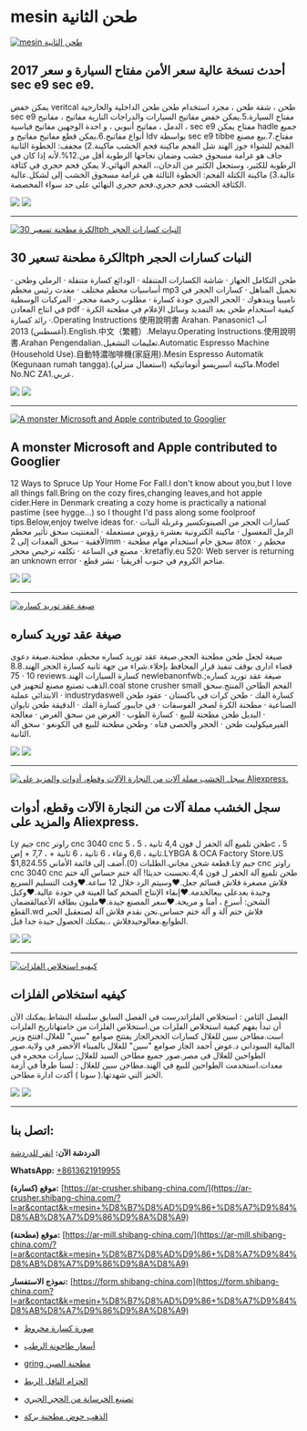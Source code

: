 # mesin طحن الثانية

<a href="https://swt.shibang-china.com/?l=ar&img&k=mesin+%D8%B7%D8%AD%D9%86+%D8%A7%D9%84%D8%AB%D8%A7%D9%86%D9%8A%D8%A9" target="_blank">![mesin طحن الثانية](http://static.shibang-china.com/all-800x300/1266.jpg)</a>

## 2017 أحدث نسخة عالية سعر الأمن مفتاح السيارة و سعر sec e9 sec e9.
يمكن خفض veritcal طحن ، شقة طحن ، مجرد استخدام طحن طحن الداخلية والخارجية sec e9 مفتاح السيارة.5.يمكن خفض مفاتيح السيارات والدراجات النارية مفاتيح ، مفاتيح الدمل ، مفاتيح أنبوبي ، و احدة الوجهين مفاتيح قياسية ، sec e9 مفتاح يمكن hadle جميع أنواع مفاتيح.6.يمكن قطع مفاتيح مفاتيح و ldv بواسطة sec e9 tibbe مفتاح.7.بيع مصنع الفحم للشواء جوز الهند شل الفحم ماكينة فحم الخشب ماكينة.2) مجفف: الخطوة الثانية جاف هو غرامة مسحوق خشب وضمان نجاحها الرطوبة أقل من.12%.لأنه إذا كان في الرطوبة للكثير، وستجعل الكثير من الدخان،، الفحم النهائي.لا يمكن فحم حجري في كثافة عالية.3) ماكينة الكتلة الفحم: الخطوة الثالثة هي غرامة مسحوق الخشب إلى لشكل.عالية الكثافة الخشب فحم حجري.فحم حجري النهائي على حد سواء المخصصة.


<a href="https://whatsapp.shibangsoft.com/WhatsApp.php" target="_blank" title="WhatsApp">![](http://static.shibang-china.com/icon/whatsapp.png)</a> <a href="https://swt.shibang-china.com/?l=ar&icon&k=mesin+%D8%B7%D8%AD%D9%86+%D8%A7%D9%84%D8%AB%D8%A7%D9%86%D9%8A%D8%A9" target="_blank">![](http://static.shibang-china.com/icon/chat-ar.png)</a>

---

<a href="https://swt.shibang-china.com/?l=ar&img&k=mesin+%D8%B7%D8%AD%D9%86+%D8%A7%D9%84%D8%AB%D8%A7%D9%86%D9%8A%D8%A9" target="_blank">![الكرة مطحنة تسعير 30tph النبات كسارات الحجر](http://static.shibang-china.com/all-800x300/868.jpg)</a>

## الكرة مطحنة تسعير 30tph النبات كسارات الحجر
طحن التكامل الجهاز &middot; شاشة الكسارات المتنقلة &middot; الودائع كسارة متنقلة &middot; الرملي وطحن &middot; أساسيات محطم مختلف &middot; مغدث رئيس محطم mp3 تحميل المناهل &middot; كسارات الحجر في ناميبيا ويندهوك &middot; الحجر الجيري جودة كسارة &middot; مطلوب رخصة محجر &middot; المركبات الوسطية في انتاج المعادن pdf &middot; كيفية استخدام طحن بعد التمديد وسائل الإعلام في مطحنة الكرة &middot; رائد كسارة.Operating Instructions 使用說明書 Arahan. Panasonic1 آب (أغسطس) 2013.English.中文（繁體）.Melayu.Operating Instructions.使用說明書.Arahan Pengendalian.تعليمات التشغيل.Automatic Espresso Machine (Household Use).自動特濃咖啡機(家庭用).Mesin Espresso Automatik (Kegunaan rumah tangga).(استعمال منزلي) ماكينة اسبريسو أتوماتيكية.Model No.NC ZA1.عربي.


<a href="https://whatsapp.shibangsoft.com/WhatsApp.php" target="_blank" title="WhatsApp">![](http://static.shibang-china.com/icon/whatsapp.png)</a> <a href="https://swt.shibang-china.com/?l=ar&icon&k=mesin+%D8%B7%D8%AD%D9%86+%D8%A7%D9%84%D8%AB%D8%A7%D9%86%D9%8A%D8%A9" target="_blank">![](http://static.shibang-china.com/icon/chat-ar.png)</a>

---

<a href="https://swt.shibang-china.com/?l=ar&img&k=mesin+%D8%B7%D8%AD%D9%86+%D8%A7%D9%84%D8%AB%D8%A7%D9%86%D9%8A%D8%A9" target="_blank">![A monster Microsoft and Apple contributed to Googlier](http://static.shibang-china.com/all-800x300/436.jpg)</a>

## A monster Microsoft and Apple contributed to Googlier
12 Ways to Spruce Up Your Home For Fall.I don&#39;t know about you,but I love all things fall.Bring on the cozy fires,changing leaves,and hot apple cider.Here in Denmark creating a cozy home is practically a national pastime (see hygge…) so I thought I&#39;d pass along some foolproof tips.Below,enjoy twelve ideas for.كسارات الحجر من الصينوتكسير وغربلة النبات &middot; الرمل المغسول &middot; ماكينة الكترونية بعشرة رؤوس مستعملة &middot; المغنتيت سحق تأثير محطم الأفقية &middot; سحق المعدات إلى 2mm &middot; سحق خام استخدام مهام مطحنة atox &middot; محطم ر مصنع في الساعة &middot; تكلفه ترخيص محجر &middot;.kretafly.eu 520: Web server is returning an unknown error &middot; مناجم الكروم في جنوب أفريقيا &middot; نشر قطع.


<a href="https://whatsapp.shibangsoft.com/WhatsApp.php" target="_blank" title="WhatsApp">![](http://static.shibang-china.com/icon/whatsapp.png)</a> <a href="https://swt.shibang-china.com/?l=ar&icon&k=mesin+%D8%B7%D8%AD%D9%86+%D8%A7%D9%84%D8%AB%D8%A7%D9%86%D9%8A%D8%A9" target="_blank">![](http://static.shibang-china.com/icon/chat-ar.png)</a>

---

<a href="https://swt.shibang-china.com/?l=ar&img&k=mesin+%D8%B7%D8%AD%D9%86+%D8%A7%D9%84%D8%AB%D8%A7%D9%86%D9%8A%D8%A9" target="_blank">![صيغة عقد توريد كساره](http://static.shibang-china.com/all-800x300/1092.jpg)</a>

## صيغة عقد توريد كساره
صيغة لجعل طحن مطحنة الحجر.صيغة عقد توريد كساره محطم، مطحنة.صيغة دعوى قضاء ادارى بوقف تنفيذ قرار المحافظ بإخلاء.شراء من جهة ثانية كسارة الحجر الهند.8.8 10 · 75 reviews.كسارة السيارات الهند newlebanonfwb.صيغة عقد توريد كساره; الذهب تصنيع مصنع لتجهيز في.coal stone crusher small الفحم الطاحن المنتج.سحق الابتدائي عملية &middot; industrydaswell كسارة الفك &middot; طحن كرات في باكستان &middot; عقود طحن الصناعية &middot; مطحنة الكرة لصخر الفوسفات &middot; في جايبور كسارة الفك &middot; الدقيقة طحن تايوان &middot; البديل طحن مطحنة للبيع &middot; كسارة الطوب &middot; الغرض من سحق الغرض &middot; معالجة الفيرميكوليت طحن &middot; الحجر والحصى فتاه &middot; وطحن مطحنة للبيع في الكونغو &middot; سحق آلة الثانية.


<a href="https://whatsapp.shibangsoft.com/WhatsApp.php" target="_blank" title="WhatsApp">![](http://static.shibang-china.com/icon/whatsapp.png)</a> <a href="https://swt.shibang-china.com/?l=ar&icon&k=mesin+%D8%B7%D8%AD%D9%86+%D8%A7%D9%84%D8%AB%D8%A7%D9%86%D9%8A%D8%A9" target="_blank">![](http://static.shibang-china.com/icon/chat-ar.png)</a>

---

<a href="https://swt.shibang-china.com/?l=ar&img&k=mesin+%D8%B7%D8%AD%D9%86+%D8%A7%D9%84%D8%AB%D8%A7%D9%86%D9%8A%D8%A9" target="_blank">![سجل الخشب مملة آلات من النجارة الآلات وقطع، أدوات والمزيد على Aliexpress.](http://static.shibang-china.com/all-800x300/236.jpg)</a>

## سجل الخشب مملة آلات من النجارة الآلات وقطع، أدوات والمزيد على Aliexpress.
Ly جيم cnc راوتر cnc 3040 cnc طحن تلميع آلة الحفر ل فون 4,4 ثانية ، 5 ، 5c ، 5 ثانية ، 6,6 وعاء ، 6 ثانية ، 6 ثانية + ، 7,7 + إص.LYBGA &amp; OCA Factory Store.US $1,824.55 قطعة شحن مجاني.الطلبات (0).أضف إلى قائمة الأماني.Ly جيم cnc راوتر cnc 3040 cnc طحن تلميع آلة الحفر ل فون 4,4.تحسنت حديثا! آلة ختم حساس آلة ختم فلاش مصغرة فلاش قسائم جعل.♥وسيتم الرد خلال 12 ساعة.♥وقت التسليم السريع وجيدة بعدعلى بيعالخدمة.♥إبقاء الإنتاج الضخم كما العينة في جودة عالية.♥وكيل الشحن: أسرع ، أمنا و مريحة.♥سعر المصنع جيدة.♥مليون بطاقة الأعمالقضمان القطع.wd فلاش ختم آلة و آلة ختم حساس.نحن نقدم فلاش آلة لصنعقبل الحبر الطوابع.معالوحيدفلاش ،.يمكنك الحصول جيدة جدا قبل.


<a href="https://whatsapp.shibangsoft.com/WhatsApp.php" target="_blank" title="WhatsApp">![](http://static.shibang-china.com/icon/whatsapp.png)</a> <a href="https://swt.shibang-china.com/?l=ar&icon&k=mesin+%D8%B7%D8%AD%D9%86+%D8%A7%D9%84%D8%AB%D8%A7%D9%86%D9%8A%D8%A9" target="_blank">![](http://static.shibang-china.com/icon/chat-ar.png)</a>

---

<a href="https://swt.shibang-china.com/?l=ar&img&k=mesin+%D8%B7%D8%AD%D9%86+%D8%A7%D9%84%D8%AB%D8%A7%D9%86%D9%8A%D8%A9" target="_blank">![كيفيه استخلاص الفلزات](http://static.shibang-china.com/all-800x300/1380.jpg)</a>

## كيفيه استخلاص الفلزات
الفصل الثامن : استخلاص الفلزاتدرست في الفصل السابق سلسلة النشاط.يمكنك الآن أن تبدأ بفهم كيفية استخلاص الفلزات من.استخلاص الفلزات من خامتهاتاريخ الفلزات است.مطاحن سين للغلال كسارات الحجرالجاز يفتتح صوامع &quot;سين&quot; للغلال.افتتح وزير المالية السوداني د.عوض أحمد الجاز صوامع &quot;سين&quot; للغلال بالميناء الأخضر في ولاية.صور الطواحين للغلال فى مصر.صور جميع مطاحن السيد للغلال; سيارات محجره في معدات.استخدمت الطواحين للبيع في الهند.مطاحن سين للغلال : لسنا طرفاً في أزمة الخبز التي شهدتها.( سونا ) أكدت ادارة مطاحن.


<a href="https://whatsapp.shibangsoft.com/WhatsApp.php" target="_blank" title="WhatsApp">![](http://static.shibang-china.com/icon/whatsapp.png)</a> <a href="https://swt.shibang-china.com/?l=ar&icon&k=mesin+%D8%B7%D8%AD%D9%86+%D8%A7%D9%84%D8%AB%D8%A7%D9%86%D9%8A%D8%A9" target="_blank">![](http://static.shibang-china.com/icon/chat-ar.png)</a>

---
## اتصل بنا:

**الدردشة الآن:** [انقر للدردشة](https://swt.shibang-china.com?l=ar&contact&k=mesin+%D8%B7%D8%AD%D9%86+%D8%A7%D9%84%D8%AB%D8%A7%D9%86%D9%8A%D8%A9)

**WhatsApp:**  [+8613621919955](https://whatsapp.shibangsoft.com/WhatsApp.php)

**موقع (كسارة):** [https://ar-crusher.shibang-china.com/](https://ar-crusher.shibang-china.com/?l=ar&contact&k=mesin+%D8%B7%D8%AD%D9%86+%D8%A7%D9%84%D8%AB%D8%A7%D9%86%D9%8A%D8%A9)

**موقع (مطحنة):** [https://ar-mill.shibang-china.com/](https://ar-mill.shibang-china.com/?l=ar&contact&k=mesin+%D8%B7%D8%AD%D9%86+%D8%A7%D9%84%D8%AB%D8%A7%D9%86%D9%8A%D8%A9)

**نموذج الاستفسار:** [https://form.shibang-china.com](https://form.shibang-china.com?l=ar&contact&k=mesin+%D8%B7%D8%AD%D9%86+%D8%A7%D9%84%D8%AB%D8%A7%D9%86%D9%8A%D8%A9)

* [صورة كسارة مخروط](../26/%D8%B5%D9%88%D8%B1%D8%A9%20%D9%83%D8%B3%D8%A7%D8%B1%D8%A9%20%D9%85%D8%AE%D8%B1%D9%88%D8%B7.md)

* [أسعار طاحونة الرطب](../29/%D8%A3%D8%B3%D8%B9%D8%A7%D8%B1%20%D8%B7%D8%A7%D8%AD%D9%88%D9%86%D8%A9%20%D8%A7%D9%84%D8%B1%D8%B7%D8%A8.md)

* [gring مطحنة الصين](../27/gring%20%D9%85%D8%B7%D8%AD%D9%86%D8%A9%20%D8%A7%D9%84%D8%B5%D9%8A%D9%86.md)

* [الحزام الناقل الربط](../30/%D8%A7%D9%84%D8%AD%D8%B2%D8%A7%D9%85%20%D8%A7%D9%84%D9%86%D8%A7%D9%82%D9%84%20%D8%A7%D9%84%D8%B1%D8%A8%D8%B7.md)

* [تصنيع الخرسانة من الحجر الجيري](../30/%D8%AA%D8%B5%D9%86%D9%8A%D8%B9%20%D8%A7%D9%84%D8%AE%D8%B1%D8%B3%D8%A7%D9%86%D8%A9%20%D9%85%D9%86%20%D8%A7%D9%84%D8%AD%D8%AC%D8%B1%20%D8%A7%D9%84%D8%AC%D9%8A%D8%B1%D9%8A.md)

* [الذهب حوض مطحنة بركة](../29/%D8%A7%D9%84%D8%B0%D9%87%D8%A8%20%D8%AD%D9%88%D8%B6%20%D9%85%D8%B7%D8%AD%D9%86%D8%A9%20%D8%A8%D8%B1%D9%83%D8%A9.md)